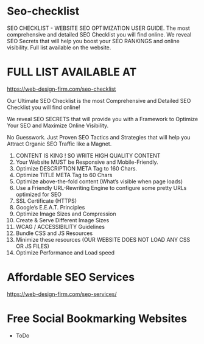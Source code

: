 # Seo-checklist
SEO CHECKLIST - WEBSITE SEO OPTIMIZATION USER GUIDE. The most comprehensive and detailed SEO Checklist you will find online. We reveal SEO Secrets that will help you boost your SEO RANKINGS and online visibility. Full list available on the website.


# FULL LIST AVAILABLE AT
https://web-design-firm.com/seo-checklist

Our Ultimate SEO Checklist is the most Comprehensive and Detailed SEO Checklist you will find online!  

We reveal SEO SECRETS that will provide you with a Framework to Optimize Your SEO and Maximize Online Visibility.   

No Guesswork. Just Proven SEO Tactics and Strategies that will help you Attract Organic SEO Traffic like a Magnet.  

1. CONTENT IS KING ! SO WRITE HIGH QUALITY CONTENT
2. Your Website MUST be Responsive and Mobile-Friendly.
3. Optimize DESCRIPTION META Tag to 160 Chars.
4. Optimize TITLE META Tag to 60 Chars
5. Optimize above-the-fold content (What’s visible when page loads)
6. Use a Friendly URL-Rewriting Engine to configure some pretty URLs optimized for SEO
7. SSL Certificate (HTTPS)
8. Google’s E.E.A.T. Principles
9. Optimize Image Sizes and Compression
10. Create & Serve Different Image Sizes
11. WCAG / ACCESSIBILITY Guidelines
12. Bundle CSS and JS Resources
13. Minimize these resources (OUR WEBSITE DOES NOT LOAD ANY CSS OR JS FILES)
14. Optimize Performance and Load speed 


# Affordable SEO Services 
https://web-design-firm.com/seo-services/

# Free Social Bookmarking Websites
- ToDo 
